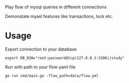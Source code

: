 Play flow of mysql queries in different connections

Demonstate myasl features like transactions, lock etc.

# Usage
Export connection to your database

`export DB_DSN="root:password@tcp(127.0.0.1:3306)/study"`

Run with path to your flow yaml file

`go run cmd/main.go -flow_path=data/flow.yml`